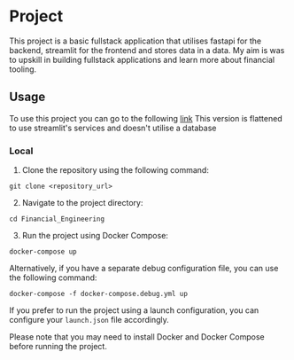 # Project 
This project is a basic fullstack application that utilises fastapi for the backend, streamlit for the frontend and stores data in a data. My aim is was to upskill in building fullstack applications and learn more about financial tooling.

## Usage
To use this project you can go to the following [link](https://financial-engineering-flattened.streamlit.app/)
This version is flattened to use streamlit's services and doesn't utilise a database


### Local
1. Clone the repository using the following command:
  ```
  git clone <repository_url>
  ```

2. Navigate to the project directory:
  ```
  cd Financial_Engineering
  ```

3. Run the project using Docker Compose:
  ```
  docker-compose up
  ```

Alternatively, if you have a separate debug configuration file, you can use the following command:
  ```
  docker-compose -f docker-compose.debug.yml up
  ```

If you prefer to run the project using a launch configuration, you can configure your `launch.json` file accordingly.

Please note that you may need to install Docker and Docker Compose before running the project.
